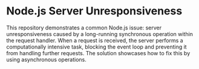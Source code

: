# Node.js Server Unresponsiveness

This repository demonstrates a common Node.js issue: server unresponsiveness caused by a long-running synchronous operation within the request handler.  When a request is received, the server performs a computationally intensive task, blocking the event loop and preventing it from handling further requests.  The solution showcases how to fix this by using asynchronous operations.